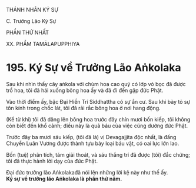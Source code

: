 THÁNH NHÂN KÝ SỰ

C. Trưởng Lão Ký Sự

PHẦN THỨ NHẤT

XX. PHẨM TAMĀLAPUPPHIYA

# 195. Ký Sự về Trưởng Lão Aṅkolaka

Sau khi nhìn thấy cây aṅkola với chùm hoa cao quý có lớp vỏ bọc đã được trổ hoa, tôi đã hái xuống bông hoa ấy và đã đi đến gặp đức Phật.

Vào thời điểm ấy, bậc Đại Hiền Trí Siddhattha có sự ẩn cư. Sau khi bày tỏ sự tôn kính trong chốc lát, tôi đã rải rắc bông hoa ở nơi hang động.

(Kể từ khi) tôi đã dâng lên bông hoa trước đây chín mươi bốn kiếp, tôi không còn biết đến khổ cảnh; điều này là quả báu của việc cúng dường đức Phật.

Trước đây ba mươi sáu kiếp, (tôi đã là) vị Devagajjita độc nhất, là đấng Chuyển Luân Vương được thành tựu bảy loại báu vật, có oai lực lớn lao.

Bốn (tuệ) phân tích, tám giải thoát, và sáu thắng trí đã được (tôi) đắc chứng; tôi đã thực hành lời dạy của đức Phật.

Đại đức trưởng lão Aṅkolakađã nói lên những lời kệ này như thế ấy.  
**Ký sự về trưởng lão Aṅkolaka là phần thứ năm.**

